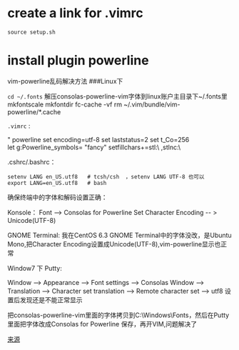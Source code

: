 #  create a link for .vimrc
`source setup.sh` 


# install plugin powerline

vim-powerline乱码解决方法
###Linux下

`cd ~/.fonts`
解压consolas-powerline-vim字体到linux账户主目录下~/.fonts里
    mkfontscale
    mkfontdir
    fc-cache -vf
    rm ~/.vim/bundle/vim-powerline/*.cache

 `.vimrc` :

 " powerline
    set encoding=utf-8
    set laststatus=2
    set t_Co=256   
    let g:Powerline_symbols= "fancy"
    setfillchars+=stl:\ ,stlnc:\

.cshrc/.bashrc：

    setenv LANG en_US.utf8   # tcsh/csh  ，setenv LANG UTF-8 也可以
    export LANG=en_US.utf8   # bash


确保终端中的字体和解码设置正确：

Konsole：
Font --> Consolas for Powerline 
Set Character Encoding -- > Unicode(UTF-8)

GNOME Terminal:
我在CentOS 6.3 GNOME Terminal中的字体没改，是Ubuntu Mono,把Character Encoding设置成Unicode(UTF-8),vim-powerline显示也正常

Window7 下 Putty:

Window --> Appearance --> Font settings --> Consolas
Window --> Translation --> Character set translation --> Remote character set --> utf8
设置后发现还是不能正常显示

把consolas-powerline-vim里面的字体拷贝到C:\Windows\Fonts，然后在Putty里面把字体改成Consolas for Powerline 保存，再开VIM,问题解决了

 [来源](http://zuantianyang.blog.sohu.com/255966218.html)
